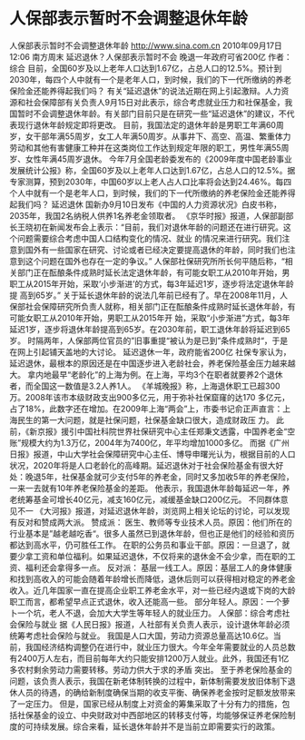 # 人保部表示暂时不会调整退休年龄

人保部表示暂时不会调整退休年龄
http://www.sina.com.cn  2010年09月17日12:06  南方周末
延迟退休？人保部表示暂时不会
晚退一年政府可省200亿
作者： 综合
目前，全国60岁及以上老年人口达到1.67亿，占总人口的12.5%。预计到2030年，每四个人中就有一个是老年人口，到时候，我们的下一代所缴纳的养老保险金还能养得起我们吗？
有关“延迟退休”的说法近期在网上引起激辩。人力资源和社会保障部有关负责人9月15日对此表示，综合考虑就业压力和社保基金，我国暂时不会调整退休年龄。有关部门目前只是在研究一些“延迟退休”的建议，不代表现行退休年龄规定即将更改。
目前，我国法定的退休年龄是男职工年满60周岁，女干部年满55周岁，女工人年满50周岁。从事井下、高空、高温、繁重体力劳动和其他有害健康工种并在这类岗位工作达到规定年限的职工，男性年满55周岁、女性年满45周岁退休。
今年7月全国老龄委发布的《2009年度中国老龄事业发展统计公报》称，全国60岁及以上老年人口达到1.67亿，占总人口的12.5%。据专家测算，预到2030年，中国60岁以上老人占人口比率将会达到24.46%。每四个人中就有一个是老年人口，到时候，我们的下一代所缴纳的养老保险金还能养得起我们吗？
延迟退休
国新办9月10日发布《中国的人力资源状况》白皮书称，2035年，我国2名纳税人供养1名养老金领取者。
《京华时报》报道，人保部副部长王晓初在新闻发布会上表示：“目前，我们对退休年龄的问题还在进行研究。这个问题需要综合考虑中国人口结构变化的情况、就业 的情况来进行研究。我们注意到国外有一些国家在研究、讨论或者已经决定要提高退休的年龄，同时我们也注意到这个问题在国外也存在一定的争议。”
人保部社保研究所所长何平随后称，“相关部门正在酝酿条件成熟时延长法定退休年龄，有可能女职工从2010年开始，男职工从2015年开始，采取‘小步渐进’的方式，每3年延迟1岁，逐步将法定退休年龄提 高到65岁。”
关于延长退休年龄的说法几年前已经有了。早在2008年11月，人保部社会保障研究所负责人就称，相关部门正在酝酿条件成熟时延长退休年龄，有可能女职工从2010年开始，男职工从2015年开 始，采取“小步渐进”方式，每3年延迟1岁，逐步将退休年龄提高到65岁。在2030年前，职工退休年龄将延迟到65岁。
时隔两年，人保部两位官员的”旧事重提“被认为是已到”条件成熟时“，于是在网上引起铺天盖地的大讨论。
延迟退休一年，政府能省200亿
社保专家认为，延迟退休，最根本的原因还是在中国逐步进入老龄社会，养老保险基金压力越来越大。
拿内地最早“老龄化”的上海为例。在上海，平均3个在职者就要养2个退休者，而全国这一数值是3.2人养1人。
《羊城晚报》称，上海退休职工已超300万。2008年该市本级财政支出900多亿元，用于弥补社保窟窿的达170 多亿元，占了18%，此数字还在增加。在2009年上海“两会”上，市委书记俞正声直言：上海民生的第一大问题，就是社保问题，社保基金缺口很大，造成财政压 力。
此前，《新京报》援引中国社科院世界社保研究中心主任郑秉文透露，中国养老金“空账”规模大约为1.3万亿，2004年为7400亿，年平均增加1000多亿。
而据《广州日报》报道，中山大学社会保障研究中心主任、博导申曙光认为，根据目前的人口状况，2020年将是人口老龄化的高峰期。延迟退休对于社会保险基金有很大好处：晚退5年，社保基金就可少支付5年的养老金，同时又多加收5年的养老保险，一来一去就有10年养老保险基金的差距。
他表示，我国退休年龄每延迟一年，养老统筹基金可增长40亿元，减支160亿元，减缓基金缺口200亿元。
不同群体意见不一
《大河报》报道，对延迟退休年龄，浏览网上相关论坛的讨论，可以发现有反对和赞成两大派。
赞成派：
医生、教师等专业技术人员。原因：他们所在的行业基本是”越老越吃香“。很多人虽然已到退休年龄，但也正是他们的经验和资历都达到高水平，仍可胜任工作。
在职的公务员和事业干部。原因：一旦退了，就要少拿工资和单位福利。如果延迟退休，不仅将来的退休金不会少拿，而在职的工资、福利还会拿得多一点。
反对派：
基层一线工人。原因：基层工人的身体健康和找到高收入的可能会随着年龄增长而降低，退休后则可以获得相对稳定的养老金收入。近几年国家一直在提高企业职工养老金水平，对一些已经内退或下岗的大龄职工而言，都希望早点正式退休，收入还能高一些。
部分年轻人。原因：一个萝卜一个坑，老人不退，会加大大学生等年轻人的就业压力。
人保部：综合考虑社会保险与就业
据《人民日报》报道，人社部有关负责人表示，设计退休年龄必须统筹考虑社会保险与就业。
我国是人口大国，劳动力资源总量高达10.6亿。当前，我国经济结构调整仍在进行中，就业压力很大。今年全年需要就业的人员总数有2400万人左右，而目前每年大约只能安排1200万人就业。此外，我国还有1亿多农村剩余劳动力需要转移。劳动力供大于求的矛盾 突出。
至于养老保险基金的问题，该负责人表示，我国在新老体制转换的过程中，新体制需要发放旧体制下退休人员的待遇，的确给新制度确保当期的收支平衡、确保养老金按时足额发放带来了一定压力。
但是，国家已经从制度上对资金的筹集采取了十分有力的措施，包括社保基金的设立、中央财政对中西部地区的转移支付等，均能够保证养老保险制度的可持续发展。综合来看，延长退休年龄并不是当前立即需要实行的政策。

